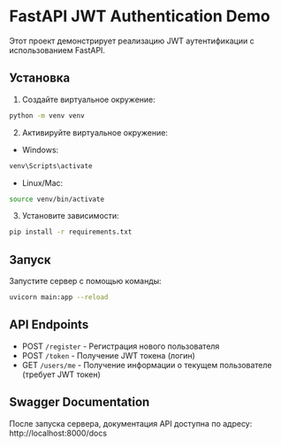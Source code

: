 # FastAPI JWT Authentication Demo

Этот проект демонстрирует реализацию JWT аутентификации с использованием FastAPI.

## Установка

1. Создайте виртуальное окружение:
```bash
python -m venv venv
```

2. Активируйте виртуальное окружение:
- Windows:
```bash
venv\Scripts\activate
```
- Linux/Mac:
```bash
source venv/bin/activate
```

3. Установите зависимости:
```bash
pip install -r requirements.txt
```

## Запуск

Запустите сервер с помощью команды:
```bash
uvicorn main:app --reload
```

## API Endpoints

- POST `/register` - Регистрация нового пользователя
- POST `/token` - Получение JWT токена (логин)
- GET `/users/me` - Получение информации о текущем пользователе (требует JWT токен)

## Swagger Documentation

После запуска сервера, документация API доступна по адресу:
http://localhost:8000/docs 